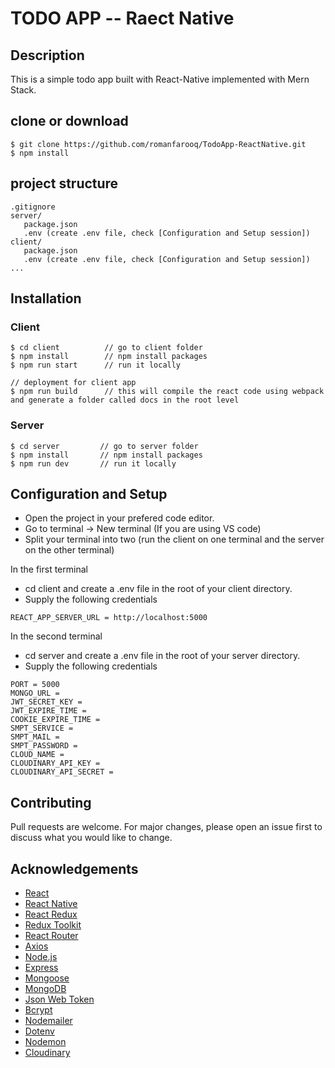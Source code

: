 # TODO APP -- Raect Native

## Description
This is a simple todo app built with React-Native implemented with Mern Stack.


## clone or download
```terminal
$ git clone https://github.com/romanfarooq/TodoApp-ReactNative.git
$ npm install
```

## project structure
```terminal
.gitignore
server/
   package.json
   .env (create .env file, check [Configuration and Setup session])
client/
   package.json
   .env (create .env file, check [Configuration and Setup session])
...
```

## Installation

### Client
```terminal
$ cd client          // go to client folder
$ npm install        // npm install packages
$ npm run start      // run it locally

// deployment for client app
$ npm run build      // this will compile the react code using webpack and generate a folder called docs in the root level
```

### Server
```terminal
$ cd server         // go to server folder
$ npm install       // npm install packages
$ npm run dev       // run it locally
```

## Configuration and Setup
- Open the project in your prefered code editor.
- Go to terminal -> New terminal (If you are using VS code)
- Split your terminal into two (run the client on one terminal and the server on the other terminal)

In the first terminal
- cd client and create a .env file in the root of your client directory.
- Supply the following credentials

```
REACT_APP_SERVER_URL = http://localhost:5000
```

In the second terminal
- cd server and create a .env file in the root of your server directory.
- Supply the following credentials

```
PORT = 5000
MONGO_URL =
JWT_SECRET_KEY =
JWT_EXPIRE_TIME =
COOKIE_EXPIRE_TIME =
SMPT_SERVICE =
SMPT_MAIL =
SMPT_PASSWORD =
CLOUD_NAME =
CLOUDINARY_API_KEY =
CLOUDINARY_API_SECRET =
```

## Contributing
Pull requests are welcome. For major changes, please open an issue first to discuss what you would like to change.


## Acknowledgements
- [React](https://reactjs.org/)
- [React Native](https://reactnative.dev/)
- [React Redux](https://react-redux.js.org/)
- [Redux Toolkit](https://redux-toolkit.js.org/)
- [React Router](https://reactrouter.com/)
- [Axios](https://axios-http.com/)
- [Node.js](https://nodejs.org/en/)
- [Express](https://expressjs.com/)
- [Mongoose](https://mongoosejs.com/)
- [MongoDB](https://www.mongodb.com/)
- [Json Web Token](https://jwt.io/)
- [Bcrypt](https://www.npmjs.com/package/bcrypt)
- [Nodemailer](https://nodemailer.com/about/)
- [Dotenv](https://www.npmjs.com/package/dotenv)
- [Nodemon](https://www.npmjs.com/package/nodemon)
- [Cloudinary](https://cloudinary.com/)

